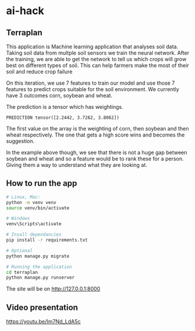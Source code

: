 # ai-hack

## Terraplan

This application is Machine learning application that analyses soil data.
Taking soil data from multple soil sensors we train the neural network. After the training, we are able to get the network to tell us which crops will grow best on different types of soil. This can help farmers make the most of their soil and reduce crop failure

On this iteration, we use 7 features to train our model and use those 7 features to predict crops suitable for the soil environment.
We currently have 3 outcomes corn, soybean and wheat.

The prediction is a tensor which has weightings.
```
PREDICTION tensor([2.2442, 3.7262, 3.8062])
```

The first value on the array is the weighting of corn, then soybean and then wheat respectively.
The one that gets a high score wins and becomes the suggestion.

In the example above though, we see that there is not a huge gap between soybean and wheat and so a feature would be to rank these for a person. Giving them a way to understand what they are looking at. 

## How to run the app
```sh
# Linux, Mac:
python -m venv venv
source venv/bin/activate

# Windows
venv\Scripts\activate 

# Insall dependancies
pip install -r requirements.txt

# Optional
python manage.py migrate

# Running the application
cd terraplan
python manage.py runserver
```
The site will be on http://127.0.0.1:8000

## Video presentation

https://youtu.be/Im7Nd_LdA5c
